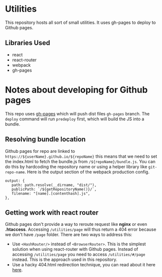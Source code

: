 # Utilities

This repository hosts all sort of small utilities. It uses gh-pages to deploy to Github pages.

## Libraries Used

- react
- react-router
- webpack
- gh-pages

# Notes about developing for Github pages

This repo uses [gh-pages](https://www.npmjs.com/package/gh-pages) which will push dist files `gh-pages` branch. The `deploy` command will run `predeploy` first,  which will build the JS into a bundle. 

## Resolving bundle location

Github pages for repo are linked to `https://${userName}.github.io/${repoName}` this means that we need to set the index.html to fetch the bundle.js from `/${repoName}/bundle.js`. You can do this by hardcoding the repository name or using a helper library like `git-repo-name`. Here is the output section of the webpack production config.   

    output: {
       path: path.resolve(__dirname, "dist/"),
       publicPath: `/${getRepositoryName()}/`,
       filename: "[name].[contenthash].js",
    },

## Getting work with react router

Github pages don't provide a way to reroute request like **nginx** or even **.htaccess**. Accessing `/utilities/page` will thus return a 404 error because we don't have `/page` folder. There are two ways to address this: 

- Use `<HashRouter/>` instead of `<BrowserRouter>`. This is the simplest solution when using react-router with Github pages. Instead of accessing `/utilities/page` you need to access `/utilities/#/page` instead. This is the approach used in this repository.
- Use a hacky 404.html redirection technique, you can read about it here [here](https://github.com/rafgraph/spa-github-pages).

